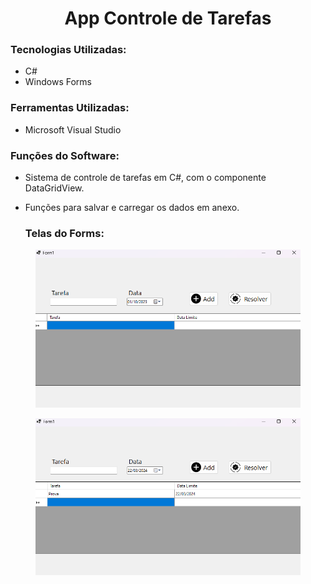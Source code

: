 <h1 align="center">App Controle de Tarefas</h1>

### Tecnologias Utilizadas:
* C#
* Windows Forms

### Ferramentas Utilizadas:
* Microsoft Visual Studio

### Funções do Software:
* Sistema de controle de tarefas em C#, com o componente DataGridView.
* Funções para salvar e carregar os dados em anexo. 

  ### Telas do Forms:

<figure>
  <img src="assets/tela1.png" alt="Tela 1">
</figure>

<figure>
  <img src="assets/tela2.png" alt="Tela 2">
</figure>


